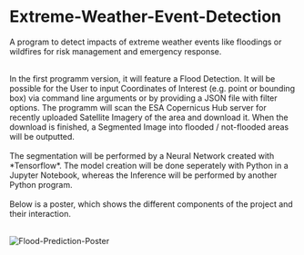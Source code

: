 # Extreme-Weather-Event-Detection
A program to detect impacts of extreme weather events like floodings or wildfires for risk management and emergency response. 

<br>
In the first programm version, it will feature a Flood Detection. It will be possible for the User to input Coordinates of Interest (e.g. point or bounding box) via command line arguments or by providing a JSON file with filter options. The programm will scan the ESA Copernicus Hub server for recently uploaded Satellite Imagery of the area and download it. When the download is finished, a Segmented Image into flooded / not-flooded areas will be outputted. 
<br> <br>
The segmentation will be performed by a Neural Network created with *Tensorflow*. The model creation will be done seperately with Python in a Jupyter Notebook, whereas the Inference will be performed by another Python program.
<br> <br>
Below is a poster, which shows the different components of the project and their interaction.
<br> <br>

![Flood-Prediction-Poster](https://user-images.githubusercontent.com/78846141/143872262-ac91c6f8-fb7d-4438-89de-4b46798a74d7.png)
